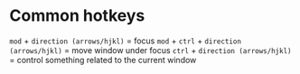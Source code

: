# Common hotkeys
`mod` + `direction (arrows/hjkl)` = focus
`mod` + `ctrl` + `direction (arrows/hjkl)` = move window under focus
`ctrl` + `direction (arrows/hjkl)` = control something related to the current window
